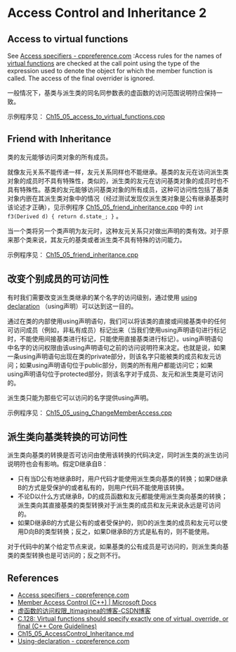 # Access Control and Inheritance 2

## Access to virtual functions

See [Access specifiers - cppreference.com](https://en.cppreference.com/w/cpp/language/access) :Access rules for the names of [virtual functions](https://en.cppreference.com/w/cpp/language/virtual) are checked at the call point using the type of the expression used to  denote the object for which the member function is called. The access of the final overrider is ignored.

一般情况下，基类与派生类的同名同参数表的虚函数的访问范围说明符应保持一致。

示例程序见： [Ch15_05_access_to_virtual_functions.cpp](./Ch15_05_access_to_virtual_functions.cpp)

## Friend with Inheritance

类的友元能够访问类对象的所有成员。

就像友元关系不能传递一样，友元关系同样也不能继承。基类的友元在访问派生类对象的成员时不具有特殊性，类似的，派生类的友元在访问基类对象的成员时也不具有特殊性。基类的友元能够访问基类对象的所有成员，这种可访问性包括了基类对象内嵌在其派生类对象中的情况（经过测试发现仅派生类对象是公有继承基类时该论述才正确），见示例程序 [Ch15_05_friend_inheritance.cpp](./Ch15_05_friend_inheritance.cpp) 中的 `int f3(Derived d) { return d.state_; }` 。

当一个类将另一个类声明为友元时，这种友元关系只对做出声明的类有效。对于原来那个类来说，其友元的基类或者派生类不具有特殊的访问能力。

示例程序见： [Ch15_05_friend_inheritance.cpp](./Ch15_05_friend_inheritance.cpp)

## 改变个别成员的可访问性

有时我们需要改变派生类继承的某个名字的访问级别，通过使用 [using declaration](https://en.cppreference.com/w/cpp/language/using_declaration) （using声明）可以达到这一目的。

通过在类的内部使用using声明语句，我们可以将该类的直接或间接基类中的任何可访问成员（例如，非私有成员）标记出来（当我们使用using声明语句进行标记时，不能使用间接基类进行标记，只能使用直接基类进行标记）。using声明语句中名字的访问权限由该using声明语句之前的访问说明符来决定。也就是说，如果一条using声明语句出现在类的private部分，则该名字只能被类的成员和友元访问；如果using声明语句位于public部分，则类的所有用户都能访问它；如果using声明语句位于protected部分，则该名字对于成员、友元和派生类是可访问的。 

派生类只能为那些它可以访问的名字提供using声明。

示例程序见： [Ch15_05_using_ChangeMemberAccess.cpp](./Ch15_05_using_ChangeMemberAccess.cpp) 

## 派生类向基类转换的可访问性

派生类向基类的转换是否可访问由使用该转换的代码决定，同时派生类的派生访问说明符也会有影响。假定D继承自B：

- 只有当D公有地继承B时，用户代码才能使用派生类向基类的转换；如果D继承B的方式是受保护的或者私有的，则用户代码不能使用该转换。
- 不论D以什么方式继承B，D的成员函数和友元都能使用派生类向基类的转换；派生类向其直接基类的类型转换对于派生类的成员和友元来说永远是可访问的。
- 如果D继承B的方式是公有的或者受保护的，则D的派生类的成员和友元可以使用D向B的类型转换；反之，如果D继承B的方式是私有的，则不能使用。 

对于代码中的某个给定节点来说，如果基类的公有成员是可访问的，则派生类向基类的类型转换也是可访问的；反之则不行。

## References

- [Access specifiers - cppreference.com](https://en.cppreference.com/w/cpp/language/access)
- [Member Access Control (C++) | Microsoft Docs](https://docs.microsoft.com/en-us/cpp/cpp/member-access-control-cpp?view=msvc-170#access-to-virtual-functions)
- [虚函数的访问权限_ltimaginea的博客-CSDN博客](https://blog.csdn.net/sinat_43125576/article/details/110359051)
- [C.128: Virtual functions should specify exactly one of virtual, override, or final (C++ Core Guidelines)](http://isocpp.github.io/CppCoreGuidelines/CppCoreGuidelines#Rh-override)
- [Ch15_05_AccessControl_Inheritance.md](./Ch15_05_AccessControl_Inheritance.md)
- [Using-declaration - cppreference.com](https://en.cppreference.com/w/cpp/language/using_declaration)

